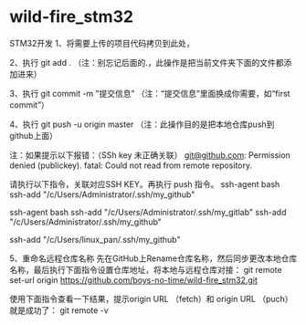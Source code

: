 # wild-fire_stm32
STM32开发
1、将需要上传的项目代码拷贝到此处，

2、执行	git add .  （注：别忘记后面的.，此操作是把当前文件夹下面的文件都添加进来）

3、执行	git commit  -m  ”提交信息”  （注：“提交信息”里面换成你需要，如“first commit”）

4、执行	git push -u origin master   （注：此操作目的是把本地仓库push到github上面）

注：如果提示以下报错：（SSh key 未正确关联）
git@github.com: Permission denied (publickey).
fatal: Could not read from remote repository.

请执行以下指令，关联对应SSH KEY。再执行 push 指令。
ssh-agent bash
ssh-add "/c/Users/Administrator/.ssh/my_github"

ssh-agent bash
ssh-add "/c/Users/Administrator/.ssh/my_gitlab"
ssh-add "/c/Users/Administrator/.ssh/my_github"

ssh-add "/c/Users/linux_pan/.ssh/my_github"

5、重命名远程仓库名称
先在GitHub上Rename仓库名称，然后同步更改本地仓库名称，最后执行下面指令设置仓库地址，将本地与远程仓库对接：
git remote set-url origin https://github.com/boys-no-time/wild-fire_stm32.git

使用下面指令查看一下结果，提示origin URL （fetch）和 origin URL （puch）就是成功了：
git remote -v
